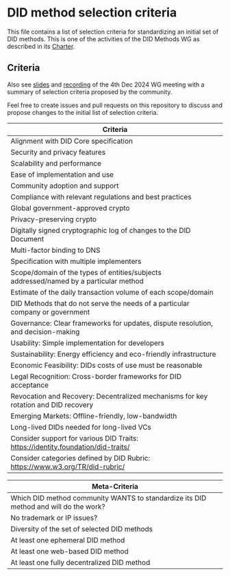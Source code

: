 # DID method selection criteria

This file contains a list of selection criteria for standardizing an initial set of DID methods.
This is one of the activities of the DID Methods WG as described in its [Charter](https://github.com/decentralized-identity/org/blob/main/Org%20documents/WG%20documents/DIF_DID_Methods_WG_Charter_v1.pdf).

## Criteria

Also see [slides](https://github.com/decentralized-identity/did-methods/tree/main/meeting_materials/2024-12-04) and
[recording](https://us02web.zoom.us/rec/share/6xEkf9jvzld-63M93LRy-7cHDKsIYFH5XkSKBTGiV0Q_LKyqnExyIBli5d4sUuA.EepoLMtKkUuTQAHW)
of the 4th Dec 2024 WG meeting with a summary of selection criteria proposed by the community.

Feel free to create issues and pull requests on this repository to discuss and propose changes to the initial list of selection criteria.

| Criteria                                                                              |
|---------------------------------------------------------------------------------------|
| Alignment with DID Core specification                                                 |
| Security and privacy features                                                         |
| Scalability and performance                                                           |
| Ease of implementation and use                                                        |
| Community adoption and support                                                        |
| Compliance with relevant regulations and best practices                               |
| Global government-approved crypto                                                     |
| Privacy-preserving crypto                                                             |
| Digitally signed cryptographic log of changes to the DID Document                     |
| Multi-factor binding to DNS                                                           |
| Specification with multiple implementers                                              |
| Scope/domain of the types of entities/subjects addressed/named by a particular method |
| Estimate of the daily transaction volume of each scope/domain                         |
| DID Methods that do not serve the needs of a particular company or government         |
| Governance: Clear frameworks for updates, dispute resolution, and decision-making     |
| Usability: Simple implementation for developers                                       |
| Sustainability: Energy efficiency and eco-friendly infrastructure                     |
| Economic Feasibility: DIDs costs of use must be reasonable                            |
| Legal Recognition: Cross-border frameworks for DID acceptance                         |
| Revocation and Recovery: Decentralized mechanisms for key rotation and DID recovery   |
| Emerging Markets: Offline-friendly, low-bandwidth                                     |
| Long-lived DIDs needed for long-lived VCs                                             |
| Consider support for various DID Traits: https://identity.foundation/did-traits/      |
| Consider categories defined by DID Rubric: https://www.w3.org/TR/did-rubric/          |

| Meta-Criteria                                                                          |
|----------------------------------------------------------------------------------------|
| Which DID method community WANTS to standardize its DID method and will do the work?   |
| No trademark or IP issues?                                                             |
| Diversity of the set of selected DID methods                                           |
| At least one ephemeral DID method                                                      |
| At least one web-based DID method                                                      |
| At least one fully decentralized DID method                                            |
